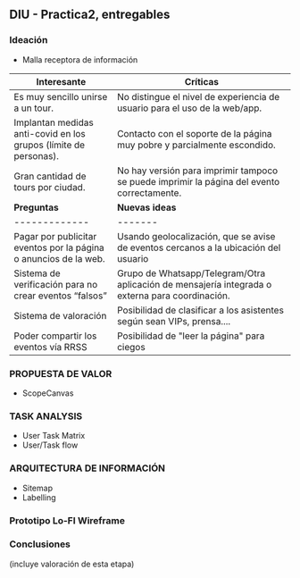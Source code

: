 ## DIU - Practica2, entregables

### Ideación 
* Malla receptora de información 

| **Interesante** | **Críticas**|     
| ------------- | -------|
| Es muy sencillo unirse a un tour.| No distingue el nivel de experiencia de usuario para el uso de la web/app.|
| Implantan medidas anti-covid en los grupos (límite de personas).| Contacto con el soporte de la página muy pobre y parcialmente escondido.|
|Gran cantidad de tours por ciudad.|No hay versión para imprimir tampoco se puede imprimir la página del evento correctamente.|
|  **Preguntas** | **Nuevas ideas**|
| ------------- | -------|
|Pagar por publicitar eventos por la página o anuncios de la web.|Usando geolocalización, que se avise de eventos cercanos a la ubicación del usuario|
|Sistema de verificación para no crear eventos “falsos”|Grupo de Whatsapp/Telegram/Otra aplicación de mensajería integrada o externa para coordinación.|
|Sistema de valoración|Posibilidad de clasificar a los asistentes según sean VIPs, prensa....|
|Poder compartir los eventos vía RRSS|Posibilidad de "leer la página" para ciegos


### PROPUESTA DE VALOR
* ScopeCanvas


### TASK ANALYSIS

* User Task Matrix 
* User/Task flow


### ARQUITECTURA DE INFORMACIÓN

* Sitemap 
* Labelling 


### Prototipo Lo-FI Wireframe 


### Conclusiones  
(incluye valoración de esta etapa)
